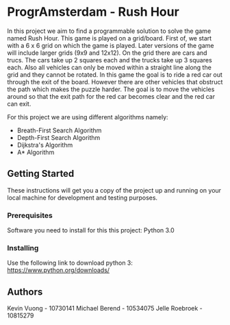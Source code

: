 # ProgrAmsterdam - Rush Hour
In this project we aim to find a programmable solution to solve the game named Rush Hour. This game is played on a grid/board. First of, we start with a 6 x 6 grid on which the game is played. Later versions of the game will include larger grids (9x9 and 12x12). On the grid there are cars and trucs. The cars take up 2 squares each and the trucks take up 3 squares each. Also all vehicles can only be moved within a straight line along the grid and they cannot be rotated. In this game the goal is to ride a red car out through the exit of the board. However there are other vehicles that obstruct the path which makes the puzzle harder. The goal is to move the vehicles around so that the exit path for the red car becomes clear and the red car can exit. 

For this project we are using different algorithms namely: 
- Breath-First Search Algorithm
- Depth-First Search Algorithm
- Dijkstra's Algorithm
- A* Algorithm

## Getting Started
These instructions will get you a copy of the project up and running on your local machine for development and testing purposes. 

### Prerequisites
Software you need to install for this this project:
Python 3.0

### Installing
Use the following link to download python 3:
https://www.python.org/downloads/

## Authors
Kevin Vuong 	- 	10730141 
Michael Berend 	- 	10534075
Jelle Roebroek 	- 	10815279
